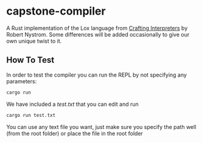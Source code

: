 # capstone-compiler

A Rust implementation of the Lox language from [Crafting Interpreters](https://craftinginterpreters.com) by Robert Nystrom. Some differences will be added 
occasionally to give our own unique twist to it.

## How To Test

In order to test the compiler you can run the REPL by not specifying any parameters:
```bash
cargo run
```

We have included a *test.txt* that you can edit and run
```bash
cargo run test.txt
```
You can use any text file you want, just make sure you specify the path well (from the root folder) or place the file in the root folder
